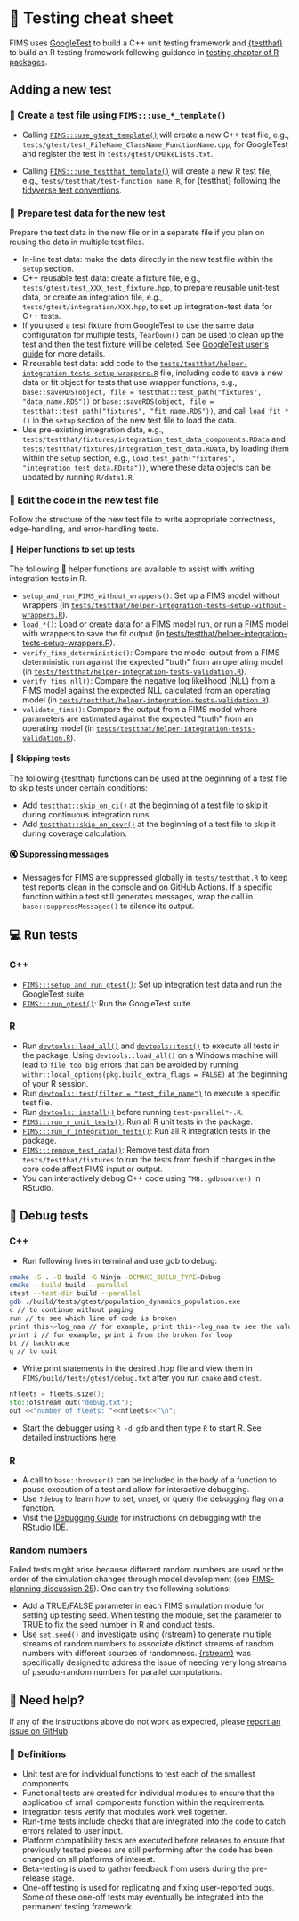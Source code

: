 # :test_tube: Testing cheat sheet

FIMS uses [GoogleTest](https://google.github.io/googletest) to build a C++ unit testing framework and [{testthat}](https://testthat.r-lib.org/) to build an R testing framework following guidance in [testing chapter of R packages](https://r-pkgs.org/tests.html).

## Adding a new test

### :scroll: Create a test file using `FIMS:::use_*_template()`

- Calling [`FIMS:::use_gtest_template()`](https://noaa-fims.github.io/FIMS/reference/use_gtest_template.html) will create a new C++ test file, e.g., `tests/gtest/test_FileName_ClassName_FunctionName.cpp`, for GoogleTest and register the test in `tests/gtest/CMakeLists.txt`.

- Calling [`FIMS:::use_testthat_template()`](https://noaa-fims.github.io/FIMS/reference/use_testthat_template.html) will create a new R test file, e.g., `tests/testthat/test-function_name.R`, for {testthat} following the [tidyverse test conventions](https://style.tidyverse.org/tests.html).

### :floppy_disk: Prepare test data for the new test

Prepare the test data in the new file or in a separate file if you plan on reusing the data in multiple test files.

- In-line test data: make the data directly in the new test file within the `setup` section.
- C++ reusable test data: create a fixture file, e.g., `tests/gtest/test_XXX_test_fixture.hpp`, to prepare reusable unit-test data, or create an integration file, e.g., `tests/gtest/integration/XXX.hpp`, to set up integration-test data for C++ tests.
- If you used a test fixture from GoogleTest to use the same data configuration for multiple tests, `TearDown()` can be used to clean up the test and then the test fixture will be deleted. See [GoogleTest user's guide](https://google.github.io/googletest/primer.html#same-data-multiple-tests) for more details.
- R reusable test data: add code to the [`tests/testthat/helper-integration-tests-setup-wrappers.R`](https://github.com/NOAA-FIMS/FIMS/blob/main/tests/testthat/helper-integration-tests-setup-wrappers.R) file, including code to save a new data or fit object for tests that use wrapper functions, e.g., `base::saveRDS(object, file = testthat::test_path("fixtures", "data_name.RDS"))` or `base::saveRDS(object, file = testthat::test_path("fixtures", "fit_name.RDS"))`, and call `load_fit_*()` in the `setup` section of the new test file to load the data.
- Use pre-existing integration data, e.g., `tests/testthat/fixtures/integration_test_data_components.RData` and `tests/testthat/fixtures/integration_test_data.RData`, by loading them within the `setup` section, e.g., `load(test_path("fixtures", "integration_test_data.RData"))`, where these data objects can be updated by running `R/data1.R`.

### :pencil: Edit the code in the new test file

Follow the structure of the new test file to write appropriate correctness, edge-handling, and error-handling tests.

#### :hammer: Helper functions to set up tests

The following :hammer: helper functions are available to assist with writing integration tests in R.

- `setup_and_run_FIMS_without_wrappers()`: Set up a FIMS model without wrappers (in [`tests/testthat/helper-integration-tests-setup-without-wrappers.R`](https://github.com/NOAA-FIMS/FIMS/blob/main/tests/testthat/helper-integration-tests-setup-without-wrappers.R)).
- `load_*()`: Load or create data for a FIMS model run, or run a FIMS model with wrappers to save the fit output (in [tests/testthat/helper-integration-tests-setup-wrappers.R](https://github.com/NOAA-FIMS/FIMS/blob/main/tests/testthat/helper-integration-tests-setup-wrappers.R)).
- `verify_fims_deterministic()`: Compare the model output from a FIMS deterministic run against the expected "truth" from an operating model (in [`tests/testthat/helper-integration-tests-validation.R`](https://github.com/NOAA-FIMS/FIMS/blob/main/tests/testthat/helper-integration-tests-validation.R)).
- `verify_fims_nll()`: Compare the negative log likelihood (NLL) from a FIMS model against the expected NLL calculated from an operating model (in [`tests/testthat/helper-integration-tests-validation.R`](https://github.com/NOAA-FIMS/FIMS/blob/main/tests/testthat/helper-integration-tests-validation.R)).
- `validate_fims()`: Compare the output from a FIMS model where parameters are estimated against the expected "truth" from an operating model (in [`tests/testthat/helper-integration-tests-validation.R`](https://github.com/NOAA-FIMS/FIMS/blob/main/tests/testthat/helper-integration-tests-validation.R)).

#### :shushing_face: Skipping tests

The following {testthat} functions can be used at the beginning of a test file to skip tests under certain conditions:

- Add [`testthat::skip_on_ci()`](https://testthat.r-lib.org/reference/skip.html) at the beginning of a test file to skip it during continuous integration runs.
- Add [`testthat::skip_on_covr()`](https://testthat.r-lib.org/reference/skip.html) at the beginning of a test file to skip it during coverage calculation.

#### :mute: Suppressing messages

- Messages for FIMS are suppressed globally in `tests/testthat.R` to keep test reports clean in the console and on GitHub Actions. If a specific function within a test still generates messages, wrap the call in `base::suppressMessages()` to silence its output.

## :computer: Run tests

### C++

- [`FIMS:::setup_and_run_gtest()`](https://noaa-fims.github.io/FIMS/reference/setup_and_run_gtest.html): Set up integration test data and run the GoogleTest suite.
- [`FIMS:::run_gtest()`](https://noaa-fims.github.io/FIMS/reference/run_gtest.html): Run the GoogleTest suite.

### R

- Run [`devtools::load_all()`](https://devtools.r-lib.org/reference/load_all.html) and [`devtools::test()`](https://devtools.r-lib.org/reference/test.html) to execute all tests in the package. Using `devtools::load_all()` on a Windows machine will lead to `file too big` errors that can be avoided by running `withr::local_options(pkg.build_extra_flags = FALSE)` at the beginning of your R session.
- Run [`devtools::test(filter = "test_file_name")`](https://devtools.r-lib.org/reference/test.html) to execute a specific test file.
- Run [`devtools::install()`](https://devtools.r-lib.org/reference/install.html) before running `test-parallel*-.R`.
- [`FIMS:::run_r_unit_tests()`](https://noaa-fims.github.io/FIMS/reference/run_r_unit_tests.html): Run all R unit tests in the package.
- [`FIMS:::run_r_integration_tests()`](https://noaa-fims.github.io/FIMS/reference/run_r_integration_tests.html): Run all R integration tests in the package.
- [`FIMS:::remove_test_data()`](https://noaa-fims.github.io/FIMS/reference/remove_test_data.html): Remove test data from `tests/testthat/fixtures` to run the tests from fresh if changes in the core code affect FIMS input or output.
- You can interactively debug C++ code using `TMB::gdbsource()` in RStudio.

## :bug: Debug tests

### C++

- Run following lines in terminal and use gdb to debug:
```bash
cmake -S . -B build -G Ninja -DCMAKE_BUILD_TYPE=Debug
cmake --build build --parallel
ctest --test-dir build --parallel
gdb ./build/tests/gtest/population_dynamics_population.exe
c // to continue without paging
run // to see which line of code is broken
print this->log_naa // for example, print this->log_naa to see the value of log_naa; 
print i // for example, print i from the broken for loop
bt // backtrace
q // to quit
```

- Write print statements in the desired .hpp file and view them in `FIMS/build/tests/gtest/debug.txt` after you run `cmake` and `ctest`.
```cpp
nfleets = fleets.size();
std::ofstream out("debug.txt");
out <<"number of fleets: "<<nfleets<<"\n";
```

- Start the debugger using `R -d gdb` and then type `R` to start R. See detailed instructions [here](https://webhomes.maths.ed.ac.uk/~swood34/RCdebug/RCdebug.html).

### R

- A call to `base::browser()` can be included in the body of a function to pause execution of a test and allow for interactive debugging.
- Use `?debug` to learn how to set, unset, or query the debugging flag on a function.
- Visit the [Debugging Guide](https://support.posit.co/hc/en-us/articles/205612627-Debugging-with-the-RStudio-IDE) for instructions on debugging with the RStudio IDE.

### Random numbers

Failed tests might arise because different random numbers are used or the order of the simulation changes through model development (see [FIMS-planning discussion 25](https://github.com/NOAA-FIMS/FIMS-planning/issues/25)). One can try the following solutions:
  - Add a TRUE/FALSE parameter in each FIMS simulation module for setting up testing seed. When testing the module, set the parameter to TRUE to fix the seed number in R and conduct tests.
  - Use `set.seed()` and investigate using [{rstream}](https://www.iro.umontreal.ca/~lecuyer/myftp/papers/rstream.pdf) to generate multiple streams of random numbers to associate distinct streams of random numbers with different sources of randomness. [{rstream}](http://www-labs.iro.umontreal.ca/~lecuyer/myftp/streams00/) was specifically designed to address the issue of needing very long streams of pseudo-random numbers for parallel computations.

## :raising_hand: Need help?

If any of the instructions above do not work as expected, please [report an issue on GitHub](https://github.com/NOAA-FIMS/FIMS/issues).

### :book: Definitions

- Unit test are for individual functions to test each of the smallest components.
- Functional tests are created for individual modules to ensure that the application of small components function within the requirements.
- Integration tests verify that modules work well together.
- Run-time tests include checks that are integrated into the code to catch errors related to user input.
- Platform compatibility tests are executed before releases to ensure that previously tested pieces are still performing after the code has been changed on all platforms of interest.
- Beta-testing is used to gather feedback from users during the pre-release stage.
- One-off testing is used for replicating and fixing user-reported bugs. Some of these one-off tests may eventually be integrated into the permanent testing framework.
